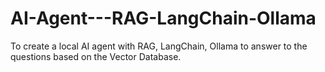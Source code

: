 # AI-Agent---RAG-LangChain-Ollama
To create a local AI agent with RAG, LangChain, Ollama to answer to the questions based on the Vector Database.
